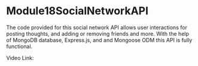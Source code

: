 # Module18SocialNetworkAPI

The code provided for this social network API allows user interactions for posting thoughts, and adding or removing friends and more. With the help of MongoDB database, Express.js, and and Mongoose ODM this API is fully functional.

Video Link:
